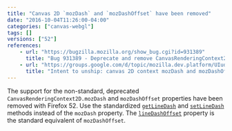 ```yaml
---
title: "Canvas 2D `mozDash` and `mozDashOffset` have been removed"
date: "2016-10-04T11:26:00-04:00"
categories: ["canvas-webgl"]
tags: []
versions: ["52"]
references:
    - url: "https://bugzilla.mozilla.org/show_bug.cgi?id=931389"
      title: "Bug 931389 - Deprecate and remove CanvasRenderingContext2D.mozDash/mozDashOffset"
    - url: "https://groups.google.com/d/topic/mozilla.dev.platform/UIudMABegcY/discussion"
      title: "Intent to unship: canvas 2D context mozDash and mozDashOffset."
---
```

The support for the non-standard, deprecated `CanvasRenderingContext2D.mozDash` and `mozDashOffset` properties have been removed with Firefox 52. Use the standardized [`getLineDash`](https://developer.mozilla.org/en-US/docs/Web/API/CanvasRenderingContext2D/getLineDash) and [`setLineDash`](https://developer.mozilla.org/en-US/docs/Web/API/CanvasRenderingContext2D/setLineDash) methods instead of the `mozDash` property. The [`lineDashOffset`](https://developer.mozilla.org/en-US/docs/Web/API/CanvasRenderingContext2D/lineDashOffset) property is the standard equivalent of `mozDashOffset`.
